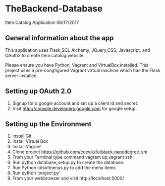 # TheBackend-Database

Item Catalog Application  06/17/2017

General information about the app
------------------------------------
This application uses Flask,SQL Alchemy, JQuery,CSS, Javascript, and OAuth2 to create Item catalog website.

Please ensure you have Python, Vagrant and VirtualBox installed. This project uses a pre-congfigured Vagrant virtual machine which has the Flask server installed.

Setting up OAuth 2.0
-----------------------------------

1. Signup for a google account and set up a client id and secret.
2. Visit http://console.developers.google.com for google setup.


Setting up the Environment
----------------------------------
1. install Git
2. Install Virtual Box
3. Install Vagrant
4. Clone project https://github.com/ccevik/fullstack-nanodegree-vm
5. From your Terminal type command vagrant up,vagrant ssh.
6. Run python database_setup.py to create the database.
7. Run Python lotsofmenus.py to add the menu items
8. Run python 'project.py'
9. From your webbrowser and visit http://localhost:5000/
